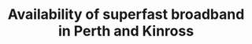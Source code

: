 ---
schema: default
title: Availability of superfast broadband in Perth and Kinross
organization: Perth and Kinross Council
notes: >-
    <table><tbody><tr><td></td></tr><tr><td></td><td>Availability of Superfast (% of Premises) – Percentage of premises that have at least Superfast Broadband coverage (30Mbit/s or greater, includes premises with access to Ultrafast speeds) Availability of Ultrafast (% of Premises) – Percentage of premises that have Ultrafast Broadband coverage (300Mbit/s or greater) Sourced from Connected Nations Report by Ofcom.  Data collected and analysed from major fixed telecoms operators (BT, Virgin, Sky, Talk Talk, Vodafone and KCOM).  Contains Broadband Coverage from the operators aggregated at 2011 Census output area level (SNS Datazones). The coverage data was collected as a snapshot in January 2018. Due to variations in broadband performance over time, the file should not be regarded as a definitive and fixed view of the UK's fixed broadband infrastructure. However, the information provided in this file may be useful in identifying variations in broadband availability. More information from - https://www.ofcom.org.uk/research-and-data/multi-sector-research/infrastructure-research/connected-nations-update-spring-2018</td></tr></tbody></table>
resources:
  - name: Availability of superfast broadband in Perth and Kinross HTML
  - url: >-
      http://opendata-pkc.opendata.arcgis.com/datasets/e6e7993e5ed446738eb95d0531785025_0
  - format: HTML

  - name: Availability of superfast broadband in Perth and Kinross ESRI REST
  - url: >-
      https://services.arcgis.com/pfFDYSlYcp7mabvZ/arcgis/rest/services/SuperfastBroadband/FeatureServer/0
  - format: ESRI REST

  - name: Availability of superfast broadband in Perth and Kinross GEOJSON
  - url: >-
      http://opendata-pkc.opendata.arcgis.com/datasets/e6e7993e5ed446738eb95d0531785025_0.geojson
  - format: GEOJSON

  - name: Availability of superfast broadband in Perth and Kinross CSV
  - url: >-
      http://opendata-pkc.opendata.arcgis.com/datasets/e6e7993e5ed446738eb95d0531785025_0.csv
  - format: CSV

  - name: Availability of superfast broadband in Perth and Kinross KML
  - url: >-
      http://opendata-pkc.opendata.arcgis.com/datasets/e6e7993e5ed446738eb95d0531785025_0.kml
  - format: KML

  - name: Availability of superfast broadband in Perth and Kinross ZIP
  - url: >-
      http://opendata-pkc.opendata.arcgis.com/datasets/e6e7993e5ed446738eb95d0531785025_0.zip
  - format: ZIP
license: Creative Commons Attribution 4.0
category:

  - Superfast Broadband,broadband,economy
maintainer: Perth and Kinross Council
maintainer_email: someone@example.com
---
